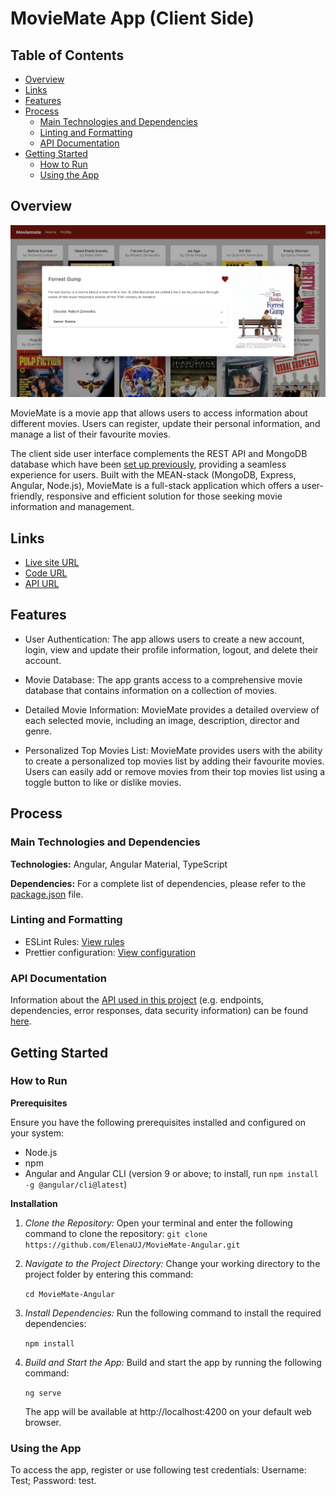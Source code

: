 # MovieMate App (Client Side)

## Table of Contents

- [Overview](#overview)
- [Links](#links)
- [Features](#features)
- [Process](#process)
  - [Main Technologies and Dependencies](#main-technologies-and-dependencies)
  - [Linting and Formatting](#linting-and-formatting)
  - [API Documentation](#api-documentation)
- [Getting Started](#getting-started)
  - [How to Run](#how-to-run)
  - [Using the App](#using-the-app)

## Overview

![Screenshot of the app's movie view](src/assets/screenshot_movie_view.jpg)

MovieMate is a movie app that allows users to access information about different movies. Users can register, update their personal information, and manage a list of their favourite movies.

The client side user interface complements the REST API and MongoDB database which have been [set up previously](https://github.com/ElenaUJ/MyFlix-movie-app), providing a seamless experience for users. Built with the MEAN-stack (MongoDB, Express, Angular, Node.js), MovieMate is a full-stack application which offers a user-friendly, responsive and efficient solution for those seeking movie information and management.

## Links

- [Live site URL](https://elenauj.github.io/MovieMate-Angular/welcome)
- [Code URL](https://github.com/ElenaUJ/MovieMate-Angular)
- [API URL](https://myflix-movie-app-elenauj.onrender.com/)

## Features

- User Authentication: The app allows users to create a new account, login, view and update their profile information, logout, and delete their account.

- Movie Database: The app grants access to a comprehensive movie database that contains information on a collection of movies.

- Detailed Movie Information: MovieMate provides a detailed overview of each selected movie, including an image, description, director and genre.

- Personalized Top Movies List: MovieMate provides users with the ability to create a personalized top movies list by adding their favourite movies. Users can easily add or remove movies from their top movies list using a toggle button to like or dislike movies.

## Process

### Main Technologies and Dependencies

**Technologies:** Angular, Angular Material, TypeScript

**Dependencies:** For a complete list of dependencies, please refer to the [package.json](./package.json) file.

### Linting and Formatting

- ESLint Rules: [View rules](https://github.com/mydea/simple-pokedex-app/blob/master/.eslintrc)
- Prettier configuration: [View configuration](https://stackoverflow.com/questions/55430906/prettier-single-quote-for-javascript-and-json-double-quote-for-html-sass-and-c)

### API Documentation

Information about the [API used in this project](https://github.com/ElenaUJ/MyFlix-movie-app) (e.g. endpoints, dependencies, error responses, data security information) can be found [here](https://myflix-movie-app-elenauj.onrender.com/documentation.html).

## Getting Started

### How to Run

**Prerequisites**

Ensure you have the following prerequisites installed and configured on your system:

- Node.js
- npm
- Angular and Angular CLI (version 9 or above; to install, run `npm install -g @angular/cli@latest`)

**Installation**

1. _Clone the Repository:_
   Open your terminal and enter the following command to clone the repository:
   `git clone https://github.com/ElenaUJ/MovieMate-Angular.git`

2. _Navigate to the Project Directory:_
   Change your working directory to the project folder by entering this command:

   `cd MovieMate-Angular`

3. _Install Dependencies:_
   Run the following command to install the required dependencies:

   `npm install`

4. _Build and Start the App:_
   Build and start the app by running the following command:

   `ng serve`

   The app will be available at http://localhost:4200 on your default web browser.

### Using the App

To access the app, register or use following test credentials: Username: Test; Password: test.
